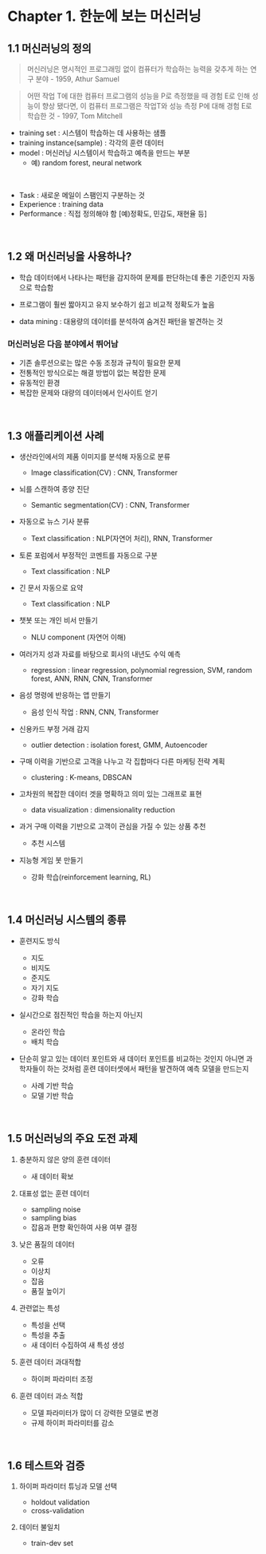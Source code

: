# Chapter 1. 한눈에 보는 머신러닝
## 1.1 머신러닝의 정의
> 머신러닝은 명시적인 프로그래밍 없이 컴퓨터가 학습하는 능력을 갖추게 하는 연구 분야 - 1959, Athur Samuel

> 어떤 작업 T에 대한 컴퓨터 프로그램의 성능을 P로 측정했을 때 경험 E로 인해 성능이 향상 됐다면, 이 컴퓨터 프로그램은 작업T와 성능 측정 P에 대해 경험 E로 학습한 것 - 1997, Tom Mitchell

- training set : 시스템이 학습하는 데 사용하는 샘플
- training instance(sample) : 각각의 훈련 데이터
- model : 머신러닝 시스템이서 학습하고 예측을 만드는 부분
  - 예) random forest, neural network

</br>

- Task : 새로운 메일이 스팸인지 구분하는 것
- Experience : training data
- Performance : 직접 정의해야 함 [예)정확도, 민감도, 재현율 등]

<br>

## 1.2 왜 머신러닝을 사용하나?
- 학습 데이터에서 나타나는 패턴을 감지하여 문제를 판단하는데 좋은 기준인지 자동으로 학습함

- 프로그램이 훨씬 짧아지고 유지 보수하기 쉽고 비교적 정확도가 높음

- data mining : 대용량의 데이터를 분석하여 숨겨진 패턴을 발견하는 것

### 머신러닝은 다음 분야에서 뛰어남
- 기존 솔루션으로는 많은 수동 조정과 규칙이 필요한 문제
- 전통적인 방식으로는 해결 방법이 없는 복잡한 문제
- 유동적인 환경
- 복잡한 문제와 대량의 데이터에서 인사이트 얻기

<br>

## 1.3 애플리케이션 사례
- 생산라인에서의 제품 이미지를 분석해 자동으로 분류
  - Image classification(CV) : CNN, Transformer

- 뇌를 스캔하여 종양 진단
  -  Semantic segmentation(CV) : CNN, Transformer

- 자동으로 뉴스 기사 분류
  - Text classification : NLP(자연어 처리), RNN, Transformer

- 토론 포럼에서 부정적인 코멘트를 자동으로 구분
  - Text classification : NLP 

- 긴 문서 자동으로 요약
  - Text classification : NLP

- 챗봇 또는 개인 비서 만들기
  - NLU component (자연어 이해)

- 여러가지 성과 자료를 바탕으로 회사의 내년도 수익 예측
  - regression : linear regression, polynomial regression, SVM, random forest, ANN, RNN, CNN, Transformer

- 음성 명령에 반응하는 앱 만들기
  - 음성 인식 작업 : RNN, CNN, Transformer 

- 신용카드 부정 거래 감지
  - outlier detection : isolation forest, GMM, Autoencoder

- 구매 이력을 기반으로 고객을 나누고 각 집합마다 다른 마케팅 전략 계획
  - clustering : K-means, DBSCAN

- 고차원의 복잡한 데이터 겟을 명확하고 의미 있는 그래프로 표현
  - data visualization : dimensionality reduction 

- 과거 구매 이력을 기반으로 고객이 관심을 가질 수 있는 상품 추천
  - 추천 시스템

- 지능형 게임 봇 만들기
  - 강화 학습(reinforcement learning, RL)

<br>

## 1.4 머신러닝 시스템의 종류

- 훈련지도 방식
    - 지도
    - 비지도
    - 준지도
    - 자기 지도
    - 강화 학습

- 실시간으로 점진적인 학습을 하는지 아닌지
    - 온라인 학습
    - 배치 학습

- 단순히 알고 있는 데이터 포인트와 새 데이터 포인트를 비교하는 것인지 아니면 과학자들이 하는 것처럼 훈련 데이터셋에서 패턴을 발견하여 예측 모델을 만드는지
    - 사례 기반 학습
    - 모델 기반 학습

<br>

## 1.5 머신러닝의 주요 도전 과제
1.  충분하지 않은 양의 훈련 데이터
    - 새 데이터 확보 

2.  대표성 없는 훈련 데이터  
    - sampling noise
    - sampling bias
    - 잡음과 편향 확인하여 사용 여부 결정

3. 낮은 품질의 데이터
    - 오류
    - 이상치
    - 잡음
    - 품질 높이기

4. 관련없는 특성
    - 특성을 선택
    - 특성을 추출
    - 새 데이터 수집하여 새 특성 생성

5. 훈련 데이터 과대적합
    - 하이퍼 파라미터 조정

6. 훈련 데이터 과소 적합
    - 모델 파라미터가 많이 더 강력한 모델로 변경
    - 규제 하이퍼 파라미터를 감소

<br>

## 1.6 테스트와 검증
1. 하이퍼 파라미터 튜닝과 모델 선택
    - holdout validation
    - cross-validation

2. 데이터 불일치
    - train-dev set
